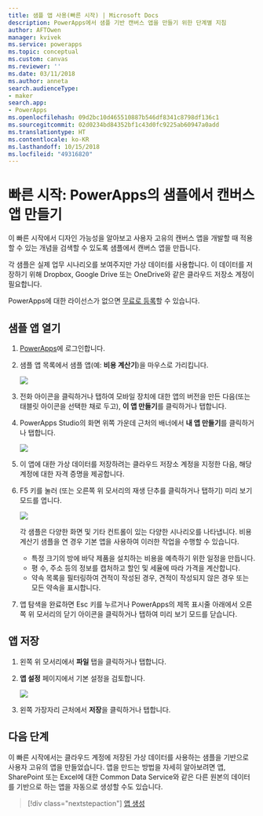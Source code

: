 ```yaml
---
title: 샘플 앱 사용(빠른 시작) | Microsoft Docs
description: PowerApps에서 샘플 기반 캔버스 앱을 만들기 위한 단계별 지침
author: AFTOwen
manager: kvivek
ms.service: powerapps
ms.topic: conceptual
ms.custom: canvas
ms.reviewer: ''
ms.date: 03/11/2018
ms.author: anneta
search.audienceType:
- maker
search.app:
- PowerApps
ms.openlocfilehash: 09d2bc10d465510887b546df8341c8798df136c1
ms.sourcegitcommit: 02d0234bd84352bf1c43d0fc9225ab60947a0add
ms.translationtype: HT
ms.contentlocale: ko-KR
ms.lasthandoff: 10/15/2018
ms.locfileid: "49316820"
---
```

# <a name="quickstart-create-a-canvas-app-from-a-sample-in-powerapps"></a>빠른 시작: PowerApps의 샘플에서 캔버스 앱 만들기
이 빠른 시작에서 디자인 가능성을 알아보고 사용자 고유의 캔버스 앱을 개발할 때 적용할 수 있는 개념을 검색할 수 있도록 샘플에서 캔버스 앱을 만듭니다.

각 샘플은 실제 업무 시나리오를 보여주지만 가상 데이터를 사용합니다. 이 데이터를 저장하기 위해 Dropbox, Google Drive 또는 OneDrive와 같은 클라우드 저장소 계정이 필요합니다.

PowerApps에 대한 라이선스가 없으면 [무료로 등록](../signup-for-powerapps.md)할 수 있습니다.

## <a name="open-a-sample-app"></a>샘플 앱 열기
1. [PowerApps](https://web.powerapps.com?utm_source=padocs&utm_medium=linkinadoc&utm_campaign=referralsfromdoc)에 로그인합니다.

1. 샘플 앱 목록에서 샘플 앱(예: **비용 계산기**)을 마우스로 가리킵니다.

    ![](./media/open-and-run-a-sample-app/cost-estimator.png)

1. 전화 아이콘을 클릭하거나 탭하여 모바일 장치에 대한 앱의 버전을 만든 다음(또는 태블릿 아이콘을 선택한 채로 두고), **이 앱 만들기**를 클릭하거나 탭합니다.

1. PowerApps Studio의 화면 위쪽 가운데 근처의 배너에서 **내 앱 만들기**를 클릭하거나 탭합니다.

    ![](./media/open-and-run-a-sample-app/banner.png)

1. 이 앱에 대한 가상 데이터를 저장하려는 클라우드 저장소 계정을 지정한 다음, 해당 계정에 대한 자격 증명을 제공합니다.

1. F5 키를 눌러 (또는 오른쪽 위 모서리의 재생 단추를 클릭하거나 탭하기) 미리 보기 모드를 엽니다.

    ![](./media/open-and-run-a-sample-app/open-preview.png)

    각 샘플은 다양한 화면 및 기타 컨트롤이 있는 다양한 시나리오를 나타냅니다. 비용 계산기 샘플을 연 경우 기본 앱을 사용하여 이러한 작업을 수행할 수 있습니다.

    - 특정 크기의 방에 바닥 제품을 설치하는 비용을 예측하기 위한 일정을 만듭니다.
    - 평 수, 주소 등의 정보를 캡처하고 할인 및 세율에 따라 가격을 계산합니다.
    - 약속 목록을 필터링하여 견적이 작성된 경우, 견적이 작성되지 않은 경우 또는 모든 약속을 표시합니다.
    
1. 앱 탐색을 완료하면 Esc 키를 누르거나 PowerApps의 제목 표시줄 아래에서 오른쪽 위 모서리의 닫기 아이콘을 클릭하거나 탭하여 미리 보기 모드를 닫습니다.

## <a name="save-the-app"></a>앱 저장
1. 왼쪽 위 모서리에서 **파일** 탭을 클릭하거나 탭합니다.

1. **앱 설정** 페이지에서 기본 설정을 검토합니다.

    ![](./media/open-and-run-a-sample-app/app-settings.png)

1. 왼쪽 가장자리 근처에서 **저장**을 클릭하거나 탭합니다. 

## <a name="next-steps"></a>다음 단계
이 빠른 시작에서는 클라우드 계정에 저장된 가상 데이터를 사용하는 샘플을 기반으로 사용자 고유의 앱을 만들었습니다. 앱을 만드는 방법을 자세히 알아보려면 앱, SharePoint 또는 Excel에 대한 Common Data Service와 같은 다른 원본의 데이터를 기반으로 하는 앱을 자동으로 생성할 수도 있습니다.

> [!div class="nextstepaction"]
> [앱 생성](data-platform-create-app.md)
